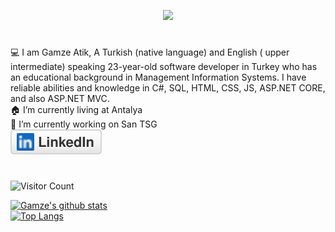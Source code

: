 <p align="center">

<img src="https://readme-typing-svg.herokuapp.com?size=24&duration=3000&color=6289F7&background=F2FFEF00&center=true&vCenter=true&lines=Hi+there%2C+I'm+Gamze+%F0%9F%91%8B;Backend+Developer">


# <p>

💻 I am Gamze Atik, A Turkish (native language) and English ( upper intermediate) speaking 23-year-old software developer in Turkey who has an educational background in Management Information Systems. I have reliable abilities and knowledge in C#, SQL, HTML, CSS, JS, ASP.NET CORE, and also ASP.NET MVC.  <br> 
🏠 I’m currently living at Antalya <br/>
🔭 I’m currently working on San TSG <br/>
<a href="https://www.linkedin.com/in/gamzeatik/">
    <img alt="LinkedIn" title="LinkedIn" src="/linkedin.svg">
  </a>
# <p>

![Visitor Count](https://profile-counter.glitch.me/gamzeatik/count.svg)

</p>


[![Gamze's github stats](https://github-readme-stats.vercel.app/api?username=gamzeatik&show_icons=true&theme=merko)](https://github.com/gamzeatik)<br>
[![Top Langs](https://github-readme-stats.vercel.app/api/top-langs/?username=gamzeatik&layout=compact&theme=merko)](https://github.com/anuraghazra/github-readme-stats)
<!--
**gamzeatik/gamzeatik** is a ✨ _special_ ✨ repository because its `README.md` (this file) appears on your GitHub profile.

